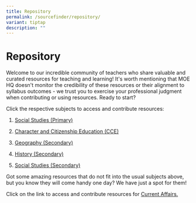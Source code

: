 ```yaml
---
title: Repository
permalink: /sourcefinder/repository/
variant: tiptap
description: ""
---
```

<h1>Repository</h1>
<p>Welcome to our incredible community of teachers who share valuable and
curated resources for teaching and learning! It's worth mentioning that
MOE HQ doesn't monitor the credibility of these resources or their alignment
to syllabus outcomes - we trust you to exercise your professional judgment
when contributing or using resources. Ready to start?</p>
<p>Click the respective subjects to access and contribute resources:</p>
<ol data-tight="true" class="tight">
<li>
<p><a href="https://for.edu.sg/sf-sspri" rel="noopener noreferrer nofollow" target="_blank">Social Studies (Primary)</a>
</p>
</li>
<li>
<p><a href="https://for.edu.sg/sf-cce" rel="noopener noreferrer nofollow" target="_blank">Character and Citizenship Education (CCE)</a>
</p>
</li>
<li>
<p><a href="https://for.edu.sg/sf-geogsec" rel="noopener noreferrer nofollow" target="_blank">Geography (Secondary)</a>
</p>
</li>
<li>
<p><a href="https://for.edu.sg/sf-histsec" rel="noopener noreferrer nofollow" target="_blank">History (Secondary)</a>
</p>
</li>
<li>
<p><a href="https://for.edu.sg/sf-sssec" rel="noopener noreferrer nofollow" target="_blank">Social Studies (Secondary)</a>
</p>
</li>
</ol>
<p>Got some amazing resources that do not fit into the usual subjects above,
but you know they will come handy one day? We have just a spot for them!</p>
<p>Click on the link to access and contribute resources for <a href="https://for.edu.sg/sf-currentaffairs" rel="noopener noreferrer nofollow" target="_blank">Current Affairs.</a>
</p>
<p></p>